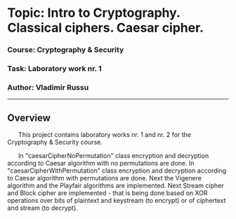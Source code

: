 # Topic: Intro to Cryptography. Classical ciphers. Caesar cipher.

### Course: Cryptography & Security
### Task: Laboratory work nr. 1
### Author: Vladimir Russu

----

## Overview
&ensp;&ensp;&ensp; This project contains laboratory works nr. 1 and nr. 2 
for the Cryptography & Security course.

&ensp;&ensp;&ensp; In "caesarCipherNoPermutation" class encryption and decryption 
according to Caesar algorithm with no permutations are done. 
In "caesarCipherWithPermutation" class encryption and decryption according to Caesar algorithm 
with permutations are done. Next the Vigenere algorithm and the Playfair algorithms are implemented.
Next Stream cipher and Block cipher are implemented - that is being done based on XOR operations over bits of
plaintext and keystream (to encrypt) or of ciphertext and stream (to decrypt).